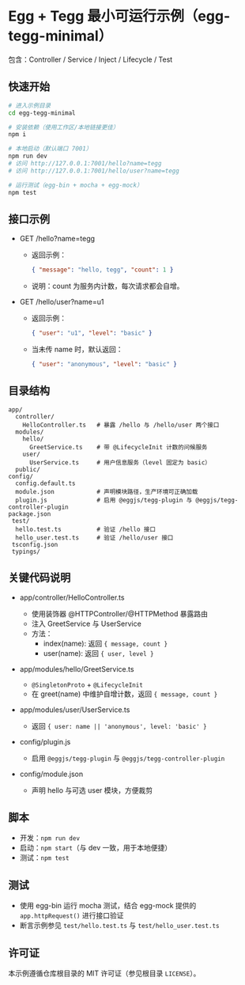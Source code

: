 # Egg + Tegg 最小可运行示例（egg-tegg-minimal）

包含：Controller / Service / Inject / Lifecycle / Test

## 快速开始

```bash
# 进入示例目录
cd egg-tegg-minimal

# 安装依赖（使用工作区/本地链接更佳）
npm i

# 本地启动（默认端口 7001）
npm run dev
# 访问 http://127.0.0.1:7001/hello?name=tegg
# 访问 http://127.0.0.1:7001/hello/user?name=tegg

# 运行测试（egg-bin + mocha + egg-mock）
npm test
```

## 接口示例

- GET /hello?name=tegg
  - 返回示例：
    ```json
    { "message": "hello, tegg", "count": 1 }
    ```
  - 说明：count 为服务内计数，每次请求都会自增。

- GET /hello/user?name=u1
  - 返回示例：
    ```json
    { "user": "u1", "level": "basic" }
    ```
  - 当未传 name 时，默认返回：
    ```json
    { "user": "anonymous", "level": "basic" }
    ```

## 目录结构

```
app/
  controller/
    HelloController.ts   # 暴露 /hello 与 /hello/user 两个接口
  modules/
    hello/
      GreetService.ts    # 带 @LifecycleInit 计数的问候服务
    user/
      UserService.ts     # 用户信息服务（level 固定为 basic）
  public/
config/
  config.default.ts
  module.json            # 声明模块路径，生产环境可正确加载
  plugin.js              # 启用 @eggjs/tegg-plugin 与 @eggjs/tegg-controller-plugin
package.json
 test/
  hello.test.ts          # 验证 /hello 接口
  hello_user.test.ts     # 验证 /hello/user 接口
 tsconfig.json
 typings/
```

## 关键代码说明

- app/controller/HelloController.ts
  - 使用装饰器 @HTTPController/@HTTPMethod 暴露路由
  - 注入 GreetService 与 UserService
  - 方法：
    - index(name): 返回 `{ message, count }`
    - user(name): 返回 `{ user, level }`

- app/modules/hello/GreetService.ts
  - `@SingletonProto` + `@LifecycleInit`
  - 在 greet(name) 中维护自增计数，返回 `{ message, count }`

- app/modules/user/UserService.ts
  - 返回 `{ user: name || 'anonymous', level: 'basic' }`

- config/plugin.js
  - 启用 `@eggjs/tegg-plugin` 与 `@eggjs/tegg-controller-plugin`

- config/module.json
  - 声明 hello 与可选 user 模块，方便裁剪

## 脚本

- 开发：`npm run dev`
- 启动：`npm start`（与 dev 一致，用于本地便捷）
- 测试：`npm test`

## 测试

- 使用 egg-bin 运行 mocha 测试，结合 egg-mock 提供的 `app.httpRequest()` 进行接口验证
- 断言示例参见 `test/hello.test.ts` 与 `test/hello_user.test.ts`

## 许可证

本示例遵循仓库根目录的 MIT 许可证（参见根目录 `LICENSE`）。